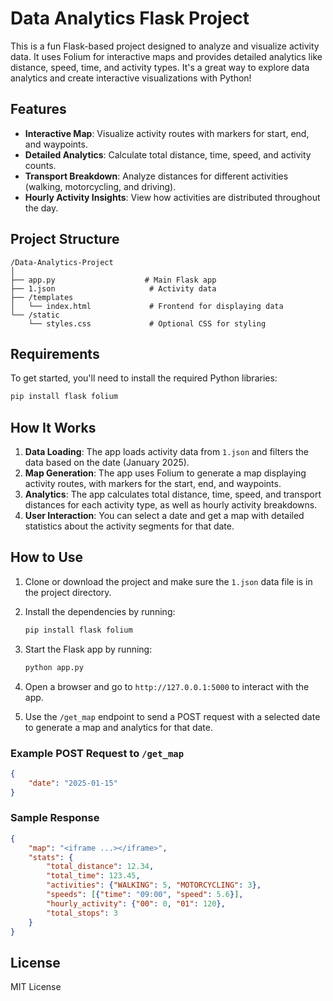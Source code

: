 # Data Analytics Flask Project

This is a fun Flask-based project designed to analyze and visualize activity data. It uses Folium for interactive maps and provides detailed analytics like distance, speed, time, and activity types. It's a great way to explore data analytics and create interactive visualizations with Python!

## Features

- **Interactive Map**: Visualize activity routes with markers for start, end, and waypoints.
- **Detailed Analytics**: Calculate total distance, time, speed, and activity counts.
- **Transport Breakdown**: Analyze distances for different activities (walking, motorcycling, and driving).
- **Hourly Activity Insights**: View how activities are distributed throughout the day.

## Project Structure

```
/Data-Analytics-Project
│
├── app.py                    # Main Flask app
├── 1.json                     # Activity data
├── /templates
│   └── index.html             # Frontend for displaying data
└── /static
    └── styles.css             # Optional CSS for styling
```

## Requirements

To get started, you'll need to install the required Python libraries:

```bash
pip install flask folium
```

## How It Works

1. **Data Loading**: The app loads activity data from `1.json` and filters the data based on the date (January 2025).
2. **Map Generation**: The app uses Folium to generate a map displaying activity routes, with markers for the start, end, and waypoints.
3. **Analytics**: The app calculates total distance, time, speed, and transport distances for each activity type, as well as hourly activity breakdowns.
4. **User Interaction**: You can select a date and get a map with detailed statistics about the activity segments for that date.

## How to Use

1. Clone or download the project and make sure the `1.json` data file is in the project directory.
2. Install the dependencies by running:

   ```bash
   pip install flask folium
   ```

3. Start the Flask app by running:

   ```bash
   python app.py
   ```

4. Open a browser and go to `http://127.0.0.1:5000` to interact with the app.
5. Use the `/get_map` endpoint to send a POST request with a selected date to generate a map and analytics for that date.

### Example POST Request to `/get_map`

```json
{
    "date": "2025-01-15"
}
```

### Sample Response

```json
{
    "map": "<iframe ...></iframe>",
    "stats": {
        "total_distance": 12.34,
        "total_time": 123.45,
        "activities": {"WALKING": 5, "MOTORCYCLING": 3},
        "speeds": [{"time": "09:00", "speed": 5.6}],
        "hourly_activity": {"00": 0, "01": 120},
        "total_stops": 3
    }
}
```

## License

MIT License


